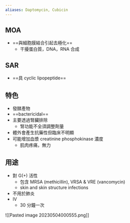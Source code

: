 ```yaml
---
aliases: Daptomycin, Cubicin
---
```

## MOA
- ==與細胞膜結合引起去極化==
	- 干擾蛋白質，DNA，RNA 合成
## SAR
- ==具 cyclic lipopeptide==
## 特色
- 發酵產物 
- ==bactericidal==
- 主要透過腎臟排除
	- 腎功能不全須調整劑量
- 體外會產生抗藥性但臨床不明顯
- 可能增加血漿 creatinine phosphokinase 濃度
	- 肌肉疼痛，無力
## 用途
- 對 G(+) 活性
	- 包含 MRSA (methicillin), VRSA & VRE (vancomycin)
	- skin and skin structure infections
- 不用於肺炎
- IV
	- 30 分鐘一次

![[Pasted image 20230504000555.png]]
